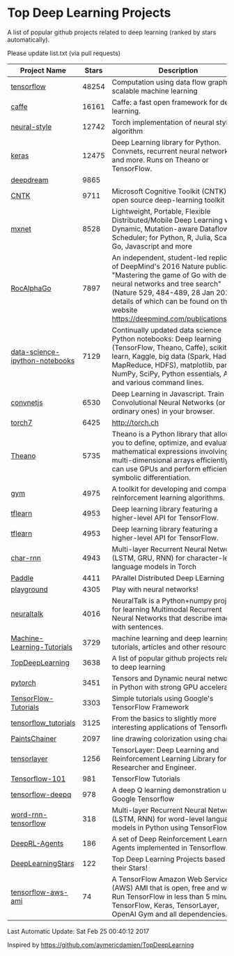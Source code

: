 # Top Deep Learning Projects
A list of popular github projects related to deep learning (ranked by stars automatically).

Please update list.txt (via pull requests)

| Project Name| Stars | Description 
| ------- | ------ | ------  
| [tensorflow](https://github.com/tensorflow/tensorflow) | 48254 | Computation using data flow graphs for scalable machine learning |  
| [caffe](https://github.com/BVLC/caffe) | 16161 | Caffe: a fast open framework for deep learning. |  
| [neural-style](https://github.com/jcjohnson/neural-style) | 12742 | Torch implementation of neural style algorithm |  
| [keras](https://github.com/fchollet/keras) | 12475 | Deep Learning library for Python. Convnets, recurrent neural networks, and more. Runs on Theano or TensorFlow. |  
| [deepdream](https://github.com/google/deepdream) | 9865 |  |  
| [CNTK](https://github.com/Microsoft/CNTK) | 9711 | Microsoft Cognitive Toolkit (CNTK), an open source deep-learning toolkit |  
| [mxnet](https://github.com/dmlc/mxnet) | 8528 | Lightweight, Portable, Flexible Distributed/Mobile Deep Learning with Dynamic, Mutation-aware Dataflow Dep Scheduler; for Python, R, Julia, Scala, Go, Javascript and more |  
| [RocAlphaGo](https://github.com/Rochester-NRT/RocAlphaGo) | 7897 | An independent, student-led replication of DeepMind's 2016 Nature publication, "Mastering the game of Go with deep neural networks and tree search" (Nature 529, 484-489, 28 Jan 2016), details of which can be found on their website https://deepmind.com/publications.html. |  
| [data-science-ipython-notebooks](https://github.com/donnemartin/data-science-ipython-notebooks) | 7129 | Continually updated data science Python notebooks: Deep learning (TensorFlow, Theano, Caffe), scikit-learn, Kaggle, big data (Spark, Hadoop MapReduce, HDFS), matplotlib, pandas, NumPy, SciPy, Python essentials, AWS, and various command lines. |  
| [convnetjs](https://github.com/karpathy/convnetjs) | 6530 | Deep Learning in Javascript. Train Convolutional Neural Networks (or ordinary ones) in your browser. |  
| [torch7](https://github.com/torch/torch7) | 6425 | http://torch.ch |  
| [Theano](https://github.com/Theano/Theano) | 5735 | Theano is a Python library that allows you to define, optimize, and evaluate mathematical expressions involving multi-dimensional arrays efficiently. It can use GPUs and perform efficient symbolic differentiation. |  
| [gym](https://github.com/openai/gym) | 4975 | A toolkit for developing and comparing reinforcement learning algorithms. |  
| [tflearn](https://github.com/tflearn/tflearn) | 4953 | Deep learning library featuring a higher-level API for TensorFlow. |  
| [tflearn](https://github.com/tflearn/tflearn) | 4953 | Deep learning library featuring a higher-level API for TensorFlow. |  
| [char-rnn](https://github.com/karpathy/char-rnn) | 4943 | Multi-layer Recurrent Neural Networks (LSTM, GRU, RNN) for character-level language models in Torch |  
| [Paddle](https://github.com/PaddlePaddle/Paddle) | 4411 | PArallel Distributed Deep LEarning |  
| [playground](https://github.com/tensorflow/playground) | 4305 | Play with neural networks! |  
| [neuraltalk](https://github.com/karpathy/neuraltalk) | 4016 | NeuralTalk is a Python+numpy project for learning Multimodal Recurrent Neural Networks that describe images with sentences. |  
| [Machine-Learning-Tutorials](https://github.com/ujjwalkarn/Machine-Learning-Tutorials) | 3729 | machine learning and deep learning tutorials, articles and other resources  |  
| [TopDeepLearning](https://github.com/aymericdamien/TopDeepLearning) | 3638 | A list of popular github projects related to deep learning |  
| [pytorch](https://github.com/pytorch/pytorch) | 3451 | Tensors and Dynamic neural networks in Python  with strong GPU acceleration |  
| [TensorFlow-Tutorials](https://github.com/nlintz/TensorFlow-Tutorials) | 3303 | Simple tutorials using Google's TensorFlow Framework |  
| [tensorflow_tutorials](https://github.com/pkmital/tensorflow_tutorials) | 3125 | From the basics to slightly more interesting applications of Tensorflow |  
| [PaintsChainer](https://github.com/pfnet/PaintsChainer) | 2097 | line drawing colorization using chainer |  
| [tensorlayer](https://github.com/zsdonghao/tensorlayer) | 1256 | TensorLayer: Deep Learning and Reinforcement Learning Library for Researcher and Engineer. |  
| [Tensorflow-101](https://github.com/sjchoi86/Tensorflow-101) | 981 | TensorFlow Tutorials |  
| [tensorflow-deepq](https://github.com/nivwusquorum/tensorflow-deepq) | 978 | A deep Q learning demonstration using Google Tensorflow |  
| [word-rnn-tensorflow](https://github.com/hunkim/word-rnn-tensorflow) | 318 | Multi-layer Recurrent Neural Networks (LSTM, RNN) for word-level language models in Python using TensorFlow. |  
| [DeepRL-Agents](https://github.com/awjuliani/DeepRL-Agents) | 186 | A set of Deep Reinforcement Learning Agents implemented in Tensorflow. |  
| [DeepLearningStars](https://github.com/hunkim/DeepLearningStars) | 122 | Top Deep Learning Projects based on their Stars! |  
| [tensorflow-aws-ami](https://github.com/ritchieng/tensorflow-aws-ami) | 74 | A TensorFlow Amazon Web Service (AWS) AMI that is open, free and works. Run TensorFlow in less than 5 minutes. TensorFlow, Keras, TensorLayer, OpenAI Gym and all dependencies. |  

Last Automatic Update: Sat Feb 25 00:40:12 2017

Inspired by https://github.com/aymericdamien/TopDeepLearning